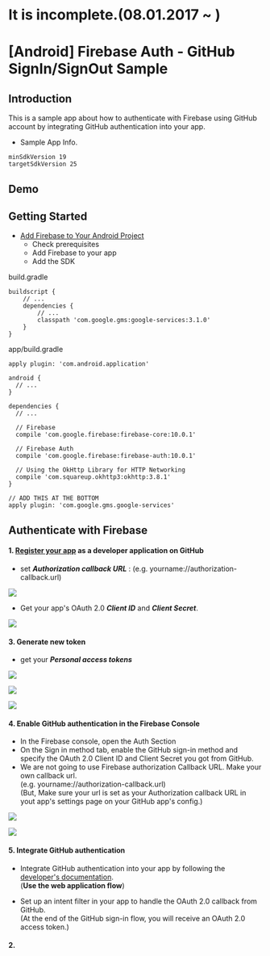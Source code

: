 # It is incomplete.(08.01.2017 ~ )



# [Android] Firebase Auth - GitHub SignIn/SignOut Sample

## Introduction

This is a sample app about how to authenticate with Firebase using GitHub account by integrating GitHub authentication into your app.

- Sample App Info.

````
minSdkVersion 19
targetSdkVersion 25
````

## Demo


## Getting Started

- [Add Firebase to Your Android Project](https://firebase.google.com/docs/android/setup)
    - Check prerequisites
    - Add Firebase to your app
    - Add the SDK

build.gradle
````
buildscript {
    // ...
    dependencies {
        // ...
        classpath 'com.google.gms:google-services:3.1.0'
    }
}
````
app/build.gradle
````
apply plugin: 'com.android.application'

android {
  // ...
}

dependencies {
  // ...

  // Firebase
  compile 'com.google.firebase:firebase-core:10.0.1'

  // Firebase Auth
  compile 'com.google.firebase:firebase-auth:10.0.1'

  // Using the OkHttp Library for HTTP Networking
  compile 'com.squareup.okhttp3:okhttp:3.8.1'
}

// ADD THIS AT THE BOTTOM
apply plugin: 'com.google.gms.google-services'
````

## Authenticate with Firebase

#### 1. [Register your app](https://github.com/settings/applications/new) as a developer application on GitHub
- set <b><i>Authorization callback URL</i></b> :  (e.g. yourname://authorization-callback.url)

![](/image/New_OAuth_Application.png)

- Get your app's OAuth 2.0 <b><i>Client ID</i></b> and <b><i>Client Secret</i></b>.

![](/image/OAuth_Application_Settings.png)

#### 3. Generate new token
- get your <b><i>Personal access tokens</i></b>

![](/image/Personal_Access_Tokens.png)

![](/image/New_personal_access_token.png)

![](/image/Personal_Access_Tokens_Copy.png)

#### 4. Enable GitHub authentication in the Firebase Console
- In the Firebase console, open the Auth Section
- On the Sign in method tab, enable the GitHub sign-in method and specify the OAuth 2.0 Client ID and Client Secret you got from GitHub.
- We are not going to use Firebase authorization Callback URL. Make your own callback url.<br/>
(e.g. yourname://authorization-callback.url)<br/>
(But, Make sure your url is set as your Authorization callback URL in yout app's settings page on your GitHub app's config.)

![](/image/Firebase_console_auth.png)

![](/image/Firebase_console_setting.png)

#### 5. Integrate GitHub authentication<br/>
- Integrate GitHub authentication into your app by following the [developer's documentation](https://developer.github.com/apps/building-integrations/setting-up-and-registering-oauth-apps/about-authorization-options-for-oauth-apps/).<br/>(<b>Use the web application flow</b>)





- Set up an intent filter in your app to handle the OAuth 2.0 callback from GitHub.<br/>(At the end of the GitHub sign-in flow, you will receive an OAuth 2.0 access token.)

#### 2.  

